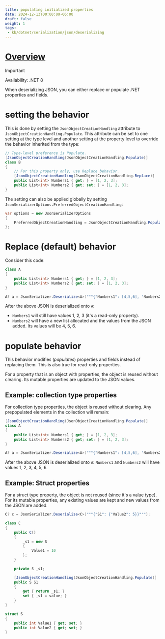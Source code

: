 ```yaml
---
title: populating initialized properties
date: 2024-12-13T00:00:00-06:00
draft: false
weight: 1
tags:
 - kb/dotnet/serialization/json/deserializing
---
```


# [Overview](https://learn.microsoft.com/en-us/dotnet/standard/serialization/system-text-json/populate-properties)
> [!IMPORTANT]
> Availability: .NET 8

When deserializing JSON, you can either replace or populate .NET properties and fields.

# setting the behavior
This is done by setting the `JsonObjectCreationHandling` attribute to `JsonObjectCreationHandling.Populate`. This attribute can be set to one
setting at the type level and another setting at the property level to override the behavior inherited from the type:
```cs
// Type-level preference is Populate.
[JsonObjectCreationHandling(JsonObjectCreationHandling.Populate)]
class B
{
    // For this property only, use Replace behavior.
    [JsonObjectCreationHandling(JsonObjectCreationHandling.Replace)]
    public List<int> Numbers1 { get; } = [1, 2, 3];
    public List<int> Numbers2 { get; set; } = [1, 2, 3];
}
```

The setting can also be applied globally by setting `JsonSerializerOptions.PreferredObjectCreationHandling`:
```cs
var options = new JsonSerializerOptions
{
    PreferredObjectCreationHandling = JsonObjectCreationHandling.Populate
};
```

# Replace (default) behavior
Consider this code:
```cs
class A
{
    public List<int> Numbers1 { get; } = [1, 2, 3];
    public List<int> Numbers2 { get; set; } = [1, 2, 3];
}

A? a = JsonSerializer.Deserialize<A>("""{"Numbers1": [4,5,6], "Numbers2": [4,5,6]}""");
```

After the above JSON is deserialized onto `A`:
- `Numbers1` will still have values 1, 2, 3 (it's a read-only property).
- `Numbers2` will have a new list allocated and the values from the JSON added. Its values will be 4, 5, 6.

# populate behavior
This behavior modifies (*populates*) properties and fields instead of replacing them. This is also true for read-only properties.

For a property that is an object with properties, the object is reused without clearing. Its mutable properties are updated to the JSON values.

## Example: collection type properties
For collection type properties, the object is reused without clearing. Any prepopulated elements in the collection will remain:
```cs
[JsonObjectCreationHandling(JsonObjectCreationHandling.Populate)]
class A
{
    public List<int> Numbers1 { get; } = [1, 2, 3];
    public List<int> Numbers2 { get; set; } = [1, 2, 3];
}

A? a = JsonSerializer.Deserialize<A>("""{"Numbers1": [4,5,6], "Numbers2": [4,5,6]}""");
```

After the above JSON is deserialized onto `A`: `Numbers1` and `Numbers2` will have values 1, 2, 3, 4, 5, 6.

## Example: Struct properties
For a struct type property, the object is not reused (since it's a value type). 
For its mutable properties, any existing values are kept and new values from the JSON are added:

```cs
C? c = JsonSerializer.Deserialize<C>("""{"S1": {"Value2": 5}}""");

class C
{
    public C()
    {
        _s1 = new S
        {
            Value1 = 10
        };
    }

    private S _s1;

    [JsonObjectCreationHandling(JsonObjectCreationHandling.Populate)]
    public S S1
    {
        get { return _s1; }
        set { _s1 = value; }
    }
}

struct S
{
    public int Value1 { get; set; }
    public int Value2 { get; set; }
}
```
